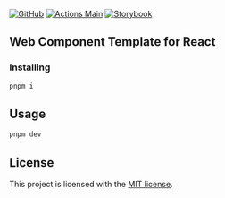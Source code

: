 [![GitHub](https://img.shields.io/github/license/fullstackhero/dotnet-webapi-boilerplate?color=2da44e)](https://github.com/fullstackhero/dotnet-webapi-boilerplate/blob/master/LICENSE)
[![Actions Main](https://github.com/Pettor/template-web-component-react/actions/workflows/main.yml/badge.svg)](https://github.com/Pettor/template-web-component-react/actions/workflows/main.yml)
[![Storybook](https://raw.githubusercontent.com/storybooks/brand/master/badge/badge-storybook.svg)](https://pettor.github.io/template-web-component-react/)

## Web Component Template for React

### Installing

```bash
pnpm i
```

## Usage

```bash
pnpm dev
```

## License

This project is licensed with the [MIT license](LICENSE).
